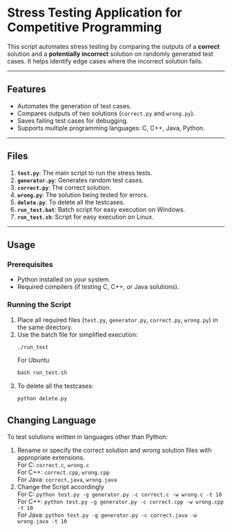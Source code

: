 # Stress Testing Application for Competitive Programming

This script automates stress testing by comparing the outputs of a **correct** solution and a **potentially incorrect** solution on randomly generated test cases. It helps identify edge cases where the incorrect solution fails.

---

## Features
- Automates the generation of test cases.
- Compares outputs of two solutions (`correct.py` and `wrong.py`).
- Saves failing test cases for debugging.
- Supports multiple programming languages: C, C++, Java, Python.

---

## Files
1. **`test.py`**: The main script to run the stress tests.
2. **`generator.py`**: Generates random test cases.
3. **`correct.py`**: The correct solution.
4. **`wrong.py`**: The solution being tested for errors.
5. **`delete.py`**: To delete all the testcases.
6. **`run_test.bat`**: Batch script for easy execution on Windows.
7. **`run_test.sh`**: Script for easy execution on Linux.
   
---

## Usage

### Prerequisites
- Python installed on your system.
- Required compilers (if testing C, C++, or Java solutions).

### Running the Script
1. Place all required files (`test.py`, `generator.py`, `correct.py`, `wrong.py`) in the same directory.
2. Use the batch file for simplified execution:
   ```cmd
   ./run_test
   ```
   For Ubuntu
   ```cmd
   bash run_test.sh
3. To delete all the testcases:
   ```cmd
   python delete.py
   ```

## Changing Language
To test solutions written in languages other than Python:
1. Rename or specify the correct solution and wrong solution files with appropriate extensions. <br/>
   For C: ```correct.c```, ```wrong.c``` <br/>
   For C++: ```correct.cpp```, ```wrong.cpp``` <br/>
   For Java: ```correct.java```, ```wrong.java```
2. Change the Script accordingly <br />
   For C: ```python test.py -g generator.py -c correct.c -w wrong.c -t 10``` <br />
   For C++: ```python test.py -g generator.py -c correct.cpp -w wrong.cpp -t 10``` <br />
   For Java: ```python test.py -g generator.py -c correct.java -w wrong.java -t 10``` <br />
